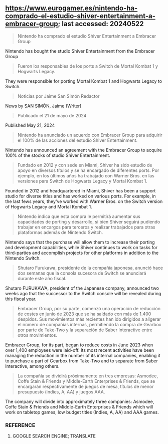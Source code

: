 ## https://www.eurogamer.es/nintendo-ha-comprado-el-estudio-shiver-entertainment-a-embracer-group; last accessed: 20240522

> Nintendo ha comprado el estudio Shiver Entertainment a Embracer Group

Nintendo has bought the studio Shiver Entertainment from the Embracer Group

> Fueron los responsables de los ports a Switch de Mortal Kombat 1 y Hogwarts Legacy.

They were responsible for porting Mortal Kombat 1 and Hogwarts Legacy to Switch.

> Noticias por Jaime San Simón Redactor

News by SAN SIMÓN, Jaime (Writer)

> Publicado el 21 de mayo de 2024

Published May 21, 2024

> Nintendo ha anunciado un acuerdo con Embracer Group para adquirir el 100% de las acciones del estudio Shiver Entertainment.

Nintendo has announced an agreement with the Embracer Group to acquire 100% of the stocks of studio Shiver Entertainment.

> Fundado en 2012 y con sede en Miami, Shiver ha sido estudio de apoyo en diversos títulos y se ha encargado de diferentes ports. Por ejemplo, en los últimos años ha trabajado con Warner Bros. en las versiones para Switch de Hogwarts Legacy y Mortal Kombat 1.

Founded in 2012 and headquartered in Miami, Shiver has been a support studio for diverse titles and has worked on various ports. For example, in the last fews years, they've worked with Warner Bros. on the Switch version of Hogwarts Legacy and Mortal Kombat 1.

> Nintendo indica que esta compra le permitirá aumentar sus capacidades de porting y desarrollo, si bien Shiver seguirá pudiendo trabajar en encargos para terceros y realizar trabajados para otras plataformas además de Nintendo Switch.

Nintendo says that the purchase will allow them to increase their porting and development capabilities, while Shiver continues to work on tasks for third-parties and accomplish projects for other platforms in addition to the Nintendo Switch.

> Shutaro Furukawa, presidente de la compañía japonesa, anunció hace dos semanas que la consola sucesora de Switch se anunciará durante este año fiscal.

Shutaro FURUKAWA, president of the Japanese company, announced two weeks ago that the successor to the Switch console will be revealed during this fiscal year.

> Embracer Group, por su parte, comenzó una operación de reducción de costes en junio de 2023 que se ha saldado con más de 1.400 despidos. Sus movimientos más recientes han ido dirigidos a aligerar el número de compañías internas, permitiendo la compra de Gearbox por parte de Take-Two y la separación de Saber Interactive entre otros movimientos.

Embracer Group, for its part, began to reduce costs in June 2023 when over 1,400 employees were laid-off. Its most recent activities have been managing the reduction in the number of its internal companies, enabling it to purchase a part of Gearbox from Take-Two and to separate from Saber Interactive, among others.

> La compañía se dividirá próximamente en tres empresas: Asmodee, Coffe Stain & Friends y Middle-Earth Enterprises & Friends, que se encargarán respectivamente de juegos de mesa, títulos de menor presupuesto (indies, A, AA) y juegos AAA. 

The company will divide into approximately three companies: Asmodee, Coffe Stain & Friends and Middle-Earth Enterprises & Friends which will work on tabletop games, low budget titles (Indies, A, AA) and AAA games.

### REFERENCE

1) GOOGLE SEARCH ENGINE; TRANSLATE
